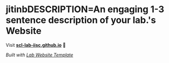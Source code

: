 
# jitinbDESCRIPTION=An engaging 1-3 sentence description of your lab.'s Website

Visit **[scl-lab-iisc.github.io](https://scl-lab-iisc.github.io)** 🚀

_Built with [Lab Website Template](https://greene-lab.gitbook.io/lab-website-template-docs)_
